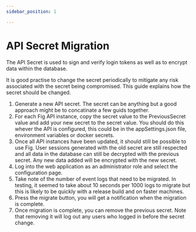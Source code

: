 ```yaml
---
sidebar_position: 1

---
```


# API Secret Migration

The API Secret is used to sign and verify login tokens as well as to encrypt data within the database. 

It is good practise to change the secret periodically to mitigate any risk associated with the secret being compromised. This guide explains how the secret should be changed.

1. Generate a new API secret. The secret can be anything but a good approach might be to concatinate a few guids together.
2. For each Fig API instance, copy the secret value to the PreviousSecret value and add your new secret to the secret value. You should do this whever the API is configured, this could be in the appSettings.json file, environment variables or docker secrets.
3. Once all API instances have been updated, it should still be possible to use Fig. User sessions generated with the old secret are still respected and all data in the database can still be decrypted with the previous secret. Any new data added will be encrypted with the new secret.
4. Log into the web application as an administrator role and select the configuration page.
5. Take note of the number of event logs that need to be migrated. In testing, it seemed to take about 10 seconds per 1000 logs to migrate but this is likely to be quickly with a release build and on faster machines.
6. Press the migrate button, you will get a notification when the migration is complete.
7. Once migration is complete, you can remove the previous secret. Note that removing it will log out any users who logged in before the secret change.